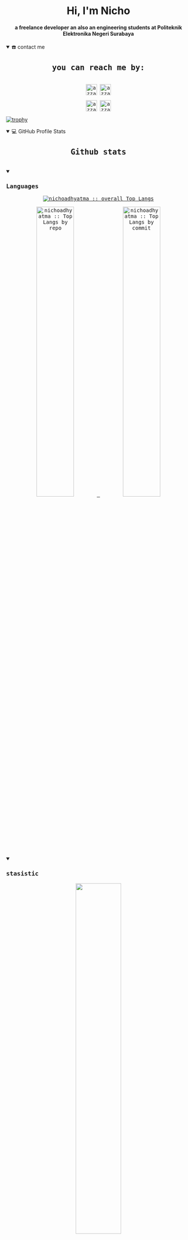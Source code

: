 <div align="center">
<h1 align="center">Hi, I'm Nicho</h1>
<h4 align="center">a freelance developer an also an engineering students at Politeknik Elektronika Negeri Surabaya
</div>
  
<details open>
  <summary>☎️ contact me</summary>
<div>
  <samp>
    <h2 align="center">you can reach me by:</h2>
    <p align="center">
      <br/>
      <a href="https://www.linkedin.com/in/nicholaus-adhyatma-surya-kusuma-086a9421a/" target="blank"><img align="center"
         src="https://img.shields.io/badge/linkedin-%231DA1F2.svg?style=for-the-badge&logo=linkedin&logoColor=white"
         alt="azzar" height="30"/></a>
      <a href="mailto:nicholaus784@gmail.com" target="blank"><img align="center"
         src="https://img.shields.io/badge/gmail-EA4335.svg?style=for-the-badge&logo=gmail&logoColor=white"
         alt="azzar" height="30"/></a>
    </p>
  <p align="center">
      <a href="https://www.instagram.com/nichoadhyatmaa/" target="blank"><img align="center"
         src="https://img.shields.io/badge/instagram-%23E4405F.svg?style=for-the-badge&logo=Instagram&logoColor=white"
         alt="azzar" height="30"/></a>
      <a href="https://wa.me/+628888526937" target="blank"><img align="center"
         src="https://img.shields.io/badge/whatsapp-4B7F1.svg?style=for-the-badge&logo=whatsapp&logoColor=white"
         alt="azzar" height="30"/></a>
      <br>
    </p>
  </samp>
</div>
</details>

[![trophy](https://github-profile-trophy.vercel.app/?username=NichoAdhyatma)](https://github.com/ryo-ma/github-profile-trophy)
  
<details open> 
  <summary>💻 GitHub Profile Stats</summary>
  <div>
  <samp>
    <h2 align="center"> Github stats </h2>
      <br/>
    <details open>
  <summary><h3>Languages</h3></summary>
            <p align="center">
        <a href="https://github.com/nichoadhyatma/">
          <img src="https://github-readme-stats.vercel.app/api/top-langs/?username=nichoadhyatma&langs_count=6&theme=gruvbox&layout=compact&hide_border=true"
          alt="nichoadhyatma :: overall Top Langs " /></a>
      </p>
        <p align="center">
          <a href="https://github.com/nichoadhyatma/">
          <img width="45%" src="https://github-profile-summary-cards.vercel.app/api/cards/repos-per-language?username=1999azzar&theme=gruvbox&layout=compact&hide_border=true"
          alt="nichoadhyatma :: Top Langs by repo" />
          <img width="45%" src="https://github-profile-summary-cards.vercel.app/api/cards/most-commit-language?username=1999azzar&theme=gruvbox&layout=compact&hide_border=true"
          alt="nichoadhyatma :: Top Langs by commit" />
          </a>
        </p>
</details>
    <details open>
  <summary><h3>stasistic</h3></summary>
        <p align="center">
          <a href="https://github.com/nichoadhyatma/">
          <img width="49.5%" src="https://github-readme-stats.vercel.app/api?username=nichoadhyatma&show_icons=true&theme=gruvbox&hide_border=true" />
          <img width="49.5%" src="https://github-readme-streak-stats.herokuapp.com/?user=nichoadhyatma&theme=gruvbox&hide_border=true" />
          </a>
       </p>
     <br>
     </samp>
  </div>    
</details>







